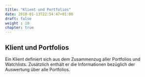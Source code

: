 ```yaml
---
title: "Klient und Portfolios"
date: 2018-01-13T22:54:47+01:00
draft: false
weight : 10
chapter: true
---
```

## Klient und Portfolios
Ein Klient definiert sich aus dem Zusammenzug aller Portfolios und Watchlists. Zusätzlich enthält er die Informationen bezüglich der Auswertung über alle Portfolios.
